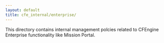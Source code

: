 ```yaml
---
layout: default
title: cfe_internal/enterprise/
---
```


This directory contains internal management polcies related to CFEngine
Enterprise functionality like Mission Portal.
